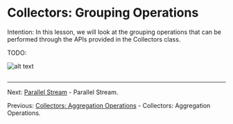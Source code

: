 # Collectors: Grouping Operations

Intention: In this lesson, we will look at the grouping operations that can be performed through the APIs provided in 
the Collectors class.

TODO:

![alt text](../../etc/features/img.png "Img")

```java

```

<hr>

Next: [Parallel Stream](chapter_24.md "Parallel Stream") - Parallel Stream.

Previous: [Collectors: Aggregation Operations](chapter_22.md "Collectors: Aggregation Operations") - 
Collectors: Aggregation Operations.